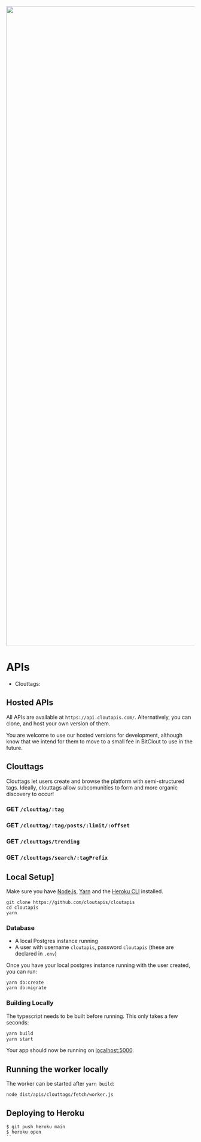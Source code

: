 <center>
<img width="1708" alt="cloutapis" src="https://user-images.githubusercontent.com/1068437/122652148-4fe22c00-d10b-11eb-9234-72bc5f558035.png" alt="Open-source APIs to make building on BitClout easier, faster and more fun.">


</center>


# APIs
* Clouttags: 

## Hosted APIs
All APIs are available at `https://api.cloutapis.com/`. Alternatively, you can clone, and host your own version of them.

You are welcome to use our hosted versions for development, although know that we intend for them to move to a small fee in BitClout to use in the future.

## Clouttags
Clouttags let users create and browse the platform with semi-structured tags. Ideally, clouttags allow subcomunities to form and more organic discovery to occur!

### GET `/clouttag/:tag`

### GET `/clouttag/:tag/posts/:limit/:offset`

### GET `/clouttags/trending`

### GET `/clouttags/search/:tagPrefix`

## Local Setup]
Make sure you have [Node.js](http://nodejs.org/), [Yarn](https://classic.yarnpkg.com/en/docs/install/#mac-stable) and the [Heroku CLI](https://cli.heroku.com/) installed.

```
git clone https://github.com/cloutapis/cloutapis
cd cloutapis
yarn
```

### Database
* A local Postgres instance running
* A user with username `cloutapis`, password `cloutapis` (these are declared in `.env`)

Once you have your local postgres instance running with the user created, you can run:

```
yarn db:create
yarn db:migrate
```

### Building Locally
The typescript needs to be built before running. This only takes a few seconds:

```sh
yarn build
yarn start
```

Your app should now be running on [localhost:5000](http://localhost:5000/).

## Running the worker locally
The worker can be started after `yarn build`:

```
node dist/apis/clouttags/fetch/worker.js
```

## Deploying to Heroku

```
$ git push heroku main
$ heroku open
``

